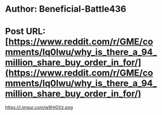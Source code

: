 # Author: Beneficial-Battle436
# Post URL: [https://www.reddit.com/r/GME/comments/lq0lwu/why_is_there_a_94_million_share_buy_order_in_for/](https://www.reddit.com/r/GME/comments/lq0lwu/why_is_there_a_94_million_share_buy_order_in_for/)


https://i.imgur.com/w9HjGVz.png